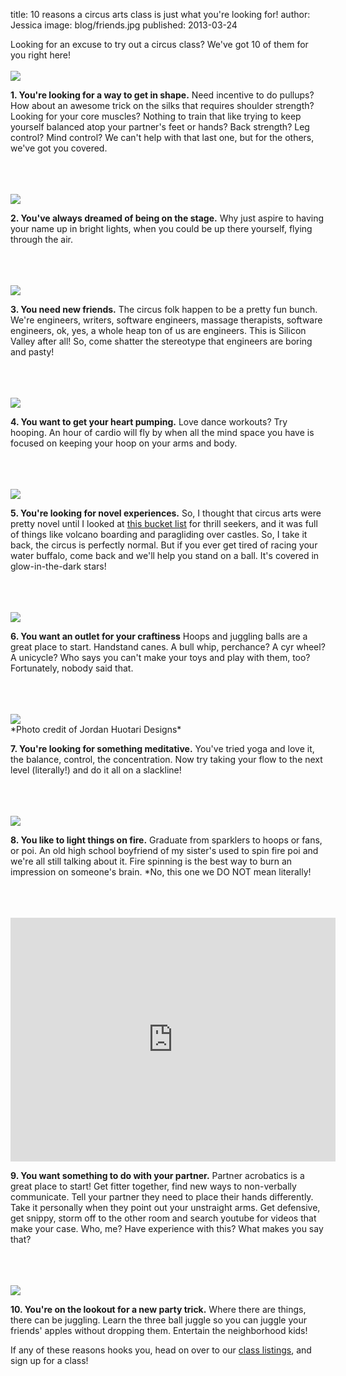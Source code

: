 title: 10 reasons a circus arts class is just what you're looking for!
author: Jessica
image: blog/friends.jpg
published: 2013-03-24

Looking for an excuse to try out a circus class? We've got 10 of them for you right here!
<br>
<br>
<img src="/static/img/blog/sooaerial.jpeg" class="blog-image" style="display: block; margin-left: auto; margin-right: auto">

**1. You're looking for a way to get in shape.** Need incentive to do pullups? How about an awesome trick on the silks that requires shoulder strength? Looking for your core muscles? Nothing to train that like trying to keep yourself balanced atop your partner's feet or hands? Back strength? Leg control? Mind control? We can't help with that last one, but for the others, we've got you covered. 

<br>
<br>
<br>
<img src="/static/img/blog/moni.jpeg" class="blog-image" style="display: block; margin-left: auto; margin-right: auto">

**2. You've always dreamed of being on the stage.** Why just aspire to having your name up in bright lights, when you could be up there yourself, flying through the air. 

<br>
<br>
<br>
<img src="/static/img/blog/friends.jpg" class="blog-image" style="display: block; margin-left: auto; margin-right: auto">

**3. You need new friends.** The circus folk happen to be a pretty fun bunch. We're engineers, writers, software engineers, massage therapists, software engineers, ok, yes, a whole heap ton of us are engineers. This is Silicon Valley after all! So, come shatter the stereotype that engineers are boring and pasty! 

<br>
<br>
<br>
<img src="/static/img/blog/hoops.jpg" class="blog-image" style="display: block; margin-left: auto; margin-right: auto"> 

**4. You want to get your heart pumping.** Love dance workouts? Try hooping. An hour of cardio will fly by when all the mind space you have is focused on keeping your hoop on your arms and body.

<br>
<br>
<br>
<img src="/static/img/blog/jacobball.jpg" class="blog-image" style="display: block; margin-left: auto; margin-right: auto">

**5. You're looking for novel experiences.** So, I thought that circus arts were pretty novel until I looked at  [this bucket list](http://travel.cnn.com/explorations/play/50-thrilling-experiences-116798) for thrill seekers, and it was full of things like volcano boarding and paragliding over castles. So, I take it back, the circus is perfectly normal. But if you ever get tired of racing your water buffalo, come back and we'll help you stand on a ball. It's covered in glow-in-the-dark stars! 

<br>
<br>
<br>
<img src="/static/img/blog/hoopsballs.JPG" class="blog-image" style="display: block; margin-left: auto; margin-right: auto">

**6. You want an outlet for your craftiness** Hoops and juggling balls are a great place to start. Handstand canes. A bull whip, perchance? A cyr wheel? A unicycle? Who says you can't make your toys and play with them, too? Fortunately, nobody said that.

<br>
<br>
<br>
<img src="/static/img/blog/liz.jpg" class="blog-image" style="display: block; margin-left: auto; margin-right: auto">
*Photo credit of Jordan Huotari Designs*

**7. You're looking for something meditative.** You've tried yoga and love it, the balance, control, the concentration. Now try taking your flow to the next level (literally!) and do it all on a slackline! 

<br>
<br>
<br>
<img src="/static/img/blog/sadira.jpg" class="blog-image" style="display: block; margin-left: auto; margin-right: auto">

**8. You like to light things on fire.** Graduate from sparklers to hoops or fans, or poi. An old high school boyfriend of my sister's used to spin fire poi and we're all still talking about it. Fire spinning is the best way to burn an impression on someone's brain. *No, this one we DO NOT mean literally! 

<br>
<br>
<br>
<iframe width="520" height="390" src="http://www.youtube.com/embed/OvtA-ufmo_E" frameborder="0" style="display: block; margin-left: auto; margin-right: auto"> </iframe>

**9. You want something to do with your partner.** Partner acrobatics is a great place to start! Get fitter together, find new ways to non-verbally communicate. Tell your partner they need to place their hands differently. Take it personally when they point out your unstraight arms. Get defensive, get snippy, storm off to the other room and search youtube for videos that make your case. Who, me? Have experience with this? What makes you say that?  

<br>
<br>
<br>
<img src="/static/img/blog/soocosmo.jpg" class="blog-image" style="display: block; margin-left: auto; margin-right: auto">

**10. You're on the lookout for a new party trick.** Where there are things, there can be juggling. Learn the three ball juggle so you can juggle your friends' apples without dropping them. Entertain the neighborhood kids! 


If any of these reasons hooks you, head on over to our [class listings](/classes/), and sign up for a class!
